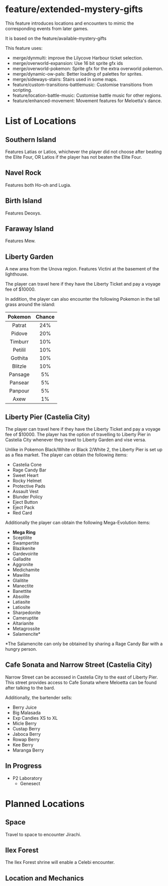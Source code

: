 # feature/extended-mystery-gifts

This feature introduces locations and encounters to mimic the corresponding events from later games.

It is based on the feature/available-mystery-gifts

This feature uses:
- merge/dynmulti: improve the Lilycove Harbour ticket selection.
- merge/overworld-expansion: Use 16 bit sprite gfx ids
- merge/overworld-pokemon: Sprite gfx for the extra overworld pokemon.
- merge/dynamic-ow-pals: Better loading of palettes for sprites.
- merge/sideways-stairs: Stairs used in some maps.
- feature/custom-transitions-battlemusic: Customise transitions from scripting.
- feature/location-battle-music: Customise battle music for other regions.
- feature/enhanced-movement: Movement features for Meloetta's dance.

# List of Locations

## Southern Island

Features Latias or Latios, whichever the player did not choose after beating the Elite Four, OR Latios if the player has not beaten the Elite Four.
## Navel Rock

Features both Ho-oh and Lugia.

## Birth Island

Features Deoxys.
## Faraway Island

Features Mew.

## Liberty Garden

A new area from the Unova region. Features Victini at the basement of the lighthouse.

The player can travel here if they have the Liberty Ticket and pay a voyage fee of $10000.

In addition, the player can also encounter the following Pokemon in the tall grass around the island:

| Pokemon   |Chance |
|:---------:|:-----:|
| Patrat    | 24%   |
| Pidove    | 20%   |
| Timburr   | 10%   |
| Petilil   | 10%   |
| Gothita   | 10%   |
| Blitzle   | 10%   |
| Pansage   | 5%    |
| Pansear   | 5%    |
| Panpour   | 5%    |
| Axew      | 1%    |

## Liberty Pier (Castelia City)

The player can travel here if they have the Liberty Ticket and pay a voyage fee of $10000. The player has the option of travelling to Liberty Pier in Castelia City whenever they travel to Liberty Garden and vise versa.

Unlike in Pokemon Black/White or Black 2/White 2, the Liberty Pier is set up as a flea market. The player can obtain the following items:

- Castelia Cone
- Rage Candy Bar
- Sweet Heart
- Rocky Helmet
- Protective Pads
- Assault Vest
- Blunder Policy
- Eject Button
- Eject Pack
- Red Card

Additionally the player can obtain the following Mega-Evolution items:

- **Mega Ring**
- Sceptilite
- Swampertite
- Blazikenite
- Gardevoirite
- Galladite
- Aggronite
- Medichamite
- Mawilite
- Glalitite
- Manectite
- Banettite
- Absolite
- Latiasite
- Latiosite
- Sharpedonite
- Cameruptite
- Altarianite
- Metagrossite
- Salamencite*

*The Salamencite can only be obtained by sharing a Rage Candy Bar with a hungry person.

## Cafe Sonata and Narrow Street (Castelia City)

Narrow Street can be accessed in Castelia City to the east of Liberty Pier. This street provides access to Cafe Sonata where Meloetta can be found after talking to the bard.

Additionally, the bartender sells:
- Berry Juice
- Big Malasada
- Exp Candies XS to XL
- Micle Berry
- Custap Berry
- Jaboca Berry
- Rowap Berry
- Kee Berry
- Maranga Berry

## In Progress
- P2 Laboratory
    - Genesect

# Planned Locations

## Space

Travel to space to encounter Jirachi.

## Ilex Forest

The Ilex Forest shrine will enable a Celebi encounter.

## Location and Mechanics
